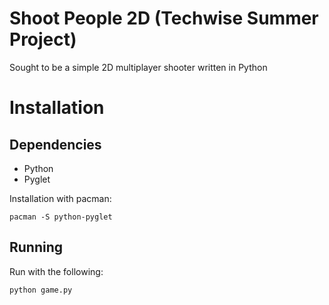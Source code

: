 # Shoot People 2D (Techwise Summer Project)
Sought to be a simple 2D multiplayer shooter written in Python

# Installation
## Dependencies
- Python
- Pyglet

Installation with pacman:
```
pacman -S python-pyglet
```

## Running
Run with the following:
```
python game.py
```
